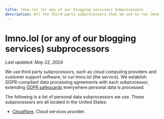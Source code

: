 ```yaml
---
title: lmno.lol (or any of our blogging services) Subprocessors
description: All the third-party subprocessors that we use to run lmno.lol (or any of our blogging services).
---
```


# lmno.lol (or any of our blogging services) subprocessors

*Last updated: May 22, 2024*

We use third party subprocessors, such as cloud computing providers and customer support software, to run lmno.lol (the service). We establish GDPR-compliant data processing agreements with each subprocessor, extending [GDPR safeguards](../index.md) everywhere personal data is processed.

The following is a list of personal data subprocessors we use. These subprocessors are all located in the United States:

* [Cloudflare](https://www.cloudflare.com/gdpr/introduction/). Cloud services provider.
